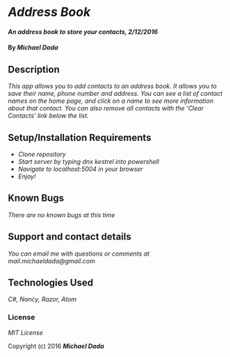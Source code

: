 # _Address Book_

#### _An address book to store your contacts, 2/12/2016_

#### By _**Michael Dada**_

## Description

_This app allows you to add contacts to an address book.  It allows you to save their name, phone number and address.  You can see a list of contact names on the home page, and click on a name to see more information about that contact.  You can also remove all contacts with the 'Clear Contacts' link below the list._

## Setup/Installation Requirements

* _Clone repository_
* _Start server by typing dnx kestrel into powershell_
* _Navigate to localhost:5004 in your browser_
* _Enjoy!_

## Known Bugs

_There are no known bugs at this time_

## Support and contact details

_You can email me with questions or comments at mail.michaeldada@gmail.com_

## Technologies Used

_C#, Nancy, Razor, Atom_

### License

*MIT License*

Copyright (c) 2016 **_Michael Dada_**
